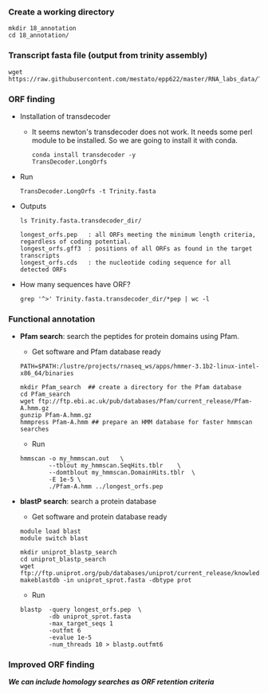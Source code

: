 ### Create a working directory

```{php}
mkdir 18_annotation
cd 18_annotation/
```

### Transcript fasta file (output from trinity assembly)

```{php}
wget https://raw.githubusercontent.com/mestato/epp622/master/RNA_labs_data/Trinity.fasta
```

### ORF finding

* Installation of  transdecoder
    + It seems newton's transdecoder does not work. It needs some perl module to be installed. So we are going to install it with conda.

        ```{R}
        conda install transdecoder -y
        TransDecoder.LongOrfs
        ```

* Run
    ```{php}
    TransDecoder.LongOrfs -t Trinity.fasta
    ```

* Outputs
    
    ```{php}
    ls Trinity.fasta.transdecoder_dir/
    ```
    
    ```{R}
    longest_orfs.pep   : all ORFs meeting the minimum length criteria, regardless of coding potential.
    longest_orfs.gff3  : positions of all ORFs as found in the target transcripts
    longest_orfs.cds   : the nucleotide coding sequence for all detected ORFs
    ```

* How many sequences have ORF?

    ```{php}
    grep '^>' Trinity.fasta.transdecoder_dir/*pep | wc -l
    ```

### Functional annotation

* __Pfam search__: search the peptides for protein domains using Pfam.

    + Get software and Pfam database ready
    ```{php}
    PATH=$PATH:/lustre/projects/rnaseq_ws/apps/hmmer-3.1b2-linux-intel-x86_64/binaries
    
    mkdir Pfam_search  ## create a directory for the Pfam database
    cd Pfam_search
    wget ftp://ftp.ebi.ac.uk/pub/databases/Pfam/current_release/Pfam-A.hmm.gz
    gunzip Pfam-A.hmm.gz
    hmmpress Pfam-A.hmm ## prepare an HMM database for faster hmmscan searches
    ```

    + Run
    ```{php}
    hmmscan -o my_hmmscan.out   \
            --tblout my_hmmscan.SeqHits.tblr    \
            --domtblout my_hmmscan.DomainHits.tblr  \ 
            -E 1e-5 \
            ./Pfam-A.hmm ../longest_orfs.pep
    ```
    
* __blastP search__: search a protein database

    + Get software and protein database ready
    
    ```{php}
    module load blast
    module switch blast
    
    mkdir uniprot_blastp_search
    cd uniprot_blastp_search
    wget ftp://ftp.uniprot.org/pub/databases/uniprot/current_release/knowledgebase/complete/uniprot_sprot.fasta.gz
    makeblastdb -in uniprot_sprot.fasta -dbtype prot
    ```
    
    + Run
    
    ```{php}
    blastp  -query longest_orfs.pep  \
            -db uniprot_sprot.fasta  
            -max_target_seqs 1 
            -outfmt 6 
            -evalue 1e-5 
            -num_threads 10 > blastp.outfmt6
    ```


### Improved ORF finding

__*We can include homology searches as ORF retention criteria*__


